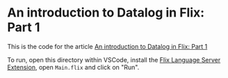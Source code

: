 # An introduction to Datalog in Flix: Part 1

This is the code for the article [An introduction to Datalog in Flix: Part 1](http://paulbutcher.com/blog/2022/datalog1/)

To run, open this directory within VSCode, install the [Flix Language Server Extension](https://marketplace.visualstudio.com/items?itemName=flix.flix), open `Main.flix` and click on "Run".